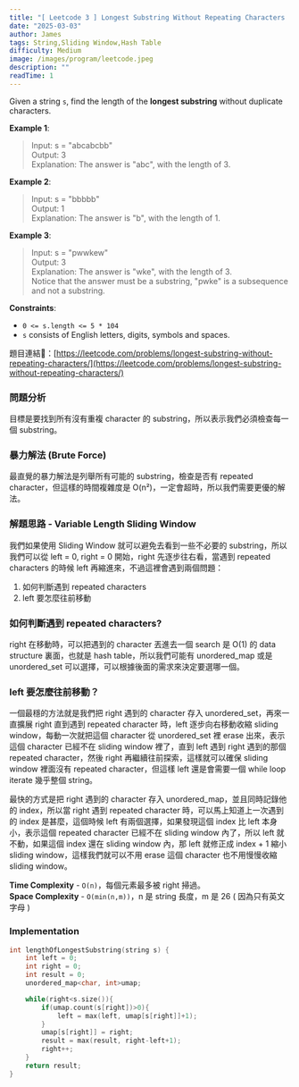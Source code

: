 ```yaml
---
title: "[ Leetcode 3 ] Longest Substring Without Repeating Characters | 解題思路分享"
date: "2025-03-03"
author: James
tags: String,Sliding Window,Hash Table
difficulty: Medium
image: /images/program/leetcode.jpeg
description: ""
readTime: 1
---
```


Given a string `s`, find the length of the **longest substring** without duplicate characters.

**Example 1**:

> Input: s = "abcabcbb"<br>
> Output: 3<br>
> Explanation: The answer is "abc", with the length of 3.

**Example 2**:

> Input: s = "bbbbb"<br>
> Output: 1<br>
> Explanation: The answer is "b", with the length of 1.

**Example 3**:

> Input: s = "pwwkew"<br>
> Output: 3<br>
> Explanation: The answer is "wke", with the length of 3.<br>
> Notice that the answer must be a substring, "pwke" is a subsequence and not a substring.
 

**Constraints**:

- `0 <= s.length <= 5 * 104`
- `s` consists of English letters, digits, symbols and spaces.

<p></p>

題目連結🔗：[https://leetcode.com/problems/longest-substring-without-repeating-characters/](https://leetcode.com/problems/longest-substring-without-repeating-characters/)

### **問題分析**

目標是要找到所有沒有重複 character 的 substring，所以表示我們必須檢查每一個 substring。

### **暴力解法 (Brute Force)**

最直覺的暴力解法是列舉所有可能的 substring，檢查是否有 repeated character，但這樣的時間複雜度是 O(n²)，一定會超時，所以我們需要更優的解法。

### **解題思路 - Variable Length Sliding Window**

我們如果使用 Sliding Window 就可以避免去看到一些不必要的 substring，所以我們可以從 left = 0, right = 0 開始，right 先逐步往右看，當遇到 repeated characters 的時候 left 再縮進來，不過這裡會遇到兩個問題：

1. 如何判斷遇到 repeated characters
2. left 要怎麼往前移動

### **如何判斷遇到 repeated characters?**

right 在移動時，可以把遇到的 character 丟進去一個 search 是 O(1) 的 data structure 裏面，也就是 hash table，所以我們可能有 unordered_map 或是 unordered_set 可以選擇，可以根據後面的需求來決定要選哪一個。

### **left 要怎麼往前移動？**

一個最穩的方法就是我們把 right 遇到的 character 存入 unordered_set，再來一直擴展 right 直到遇到 repeated character 時，left 逐步向右移動收縮 sliding window，每動一次就把這個 character 從 unordered_set 裡 erase 出來，表示這個 character 已經不在 sliding window 裡了，直到 left 遇到 right 遇到的那個 repeated character，然後 right 再繼續往前探索，這樣就可以確保 sliding window 裡面沒有 repeated character，但這樣 left 還是會需要一個 while loop iterate 幾乎整個 string。

最快的方式是把 right 遇到的 character 存入 unordered_map，並且同時記錄他的 index，所以當 right 遇到 repeated character 時，可以馬上知道上一次遇到的 index 是甚麼，這個時候 left 有兩個選擇，如果發現這個 index 比 left 本身小，表示這個 repeated character 已經不在 sliding window 內了，所以 left 就不動，如果這個 index 還在 sliding window 內，那 left 就修正成 index + 1 縮小 sliding window，這樣我們就可以不用 erase 這個 character 也不用慢慢收縮 sliding window。

**Time Complexity** - `O(n)`，每個元素最多被 right 掃過。<br>
**Space Complexity** - `O(min(n,m))`，n 是 string 長度，m 是 26 ( 因為只有英文字母 )

### **Implementation**

```cpp
int lengthOfLongestSubstring(string s) {
    int left = 0;
    int right = 0;
    int result = 0;
    unordered_map<char, int>umap;

    while(right<s.size()){
        if(umap.count(s[right])>0){
            left = max(left, umap[s[right]]+1);
        }
        umap[s[right]] = right;
        result = max(result, right-left+1);
        right++;
    }
    return result;
}
```